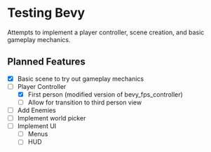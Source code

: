 # Testing Bevy

Attempts to implement a player controller, scene creation, and basic gameplay mechanics.

## Planned Features

- [X] Basic scene to try out gameplay mechanics
- [ ] Player Controller
  - [x] First person (modified version of bevy_fps_controller)
  - [ ] Allow for transition to third person view
- [ ] Add Enemies
- [ ] Implement world picker
- [ ] Implement UI
  - [ ] Menus
  - [ ] HUD
